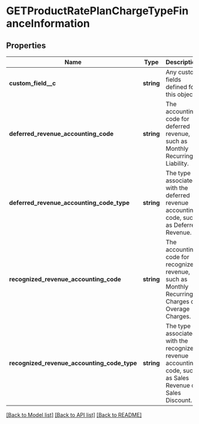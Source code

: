 # GETProductRatePlanChargeTypeFinanceInformation

## Properties
Name | Type | Description | Notes
------------ | ------------- | ------------- | -------------
**custom_field__c** | **string** | Any custom fields defined for this object. | [optional] 
**deferred_revenue_accounting_code** | **string** | The accounting code for deferred revenue, such as Monthly Recurring Liability. | [optional] 
**deferred_revenue_accounting_code_type** | **string** | The type associated with the deferred revenue accounting code, such as Deferred Revenue. | [optional] 
**recognized_revenue_accounting_code** | **string** | The accounting code for recognized revenue, such as Monthly Recurring Charges or Overage Charges. | [optional] 
**recognized_revenue_accounting_code_type** | **string** | The type associated with the recognized revenue accounting code, such as Sales Revenue or Sales Discount. | [optional] 

[[Back to Model list]](../README.md#documentation-for-models) [[Back to API list]](../README.md#documentation-for-api-endpoints) [[Back to README]](../README.md)


